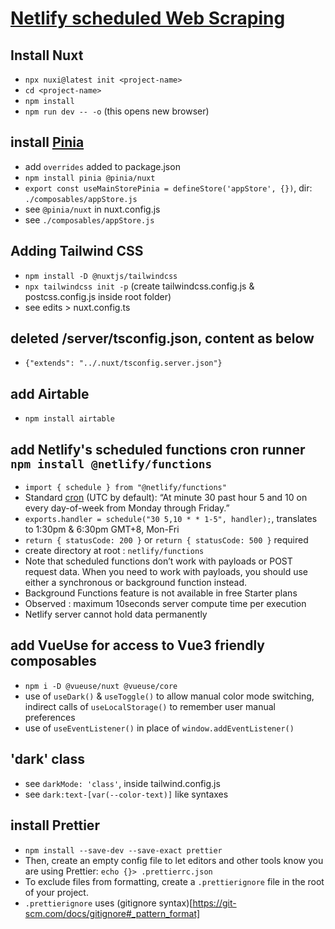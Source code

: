 # [Netlify scheduled Web Scraping](https://exp-scraper-fidly.netlify.app/)

## Install Nuxt
- ```npx nuxi@latest init <project-name>```
- ```cd <project-name>```
- ```npm install```
- ```npm run dev -- -o``` (this opens new browser)

## install [Pinia](https://pinia.vuejs.org/ssr/nuxt.html)
- add ```overrides``` added to package.json
- ```npm install pinia @pinia/nuxt```
- ```export const useMainStorePinia = defineStore('appStore', {})```, dir: ```./composables/appStore.js``` 
- see ```@pinia/nuxt``` in nuxt.config.js
- see ```./composables/appStore.js```

## Adding Tailwind CSS 
- ```npm install -D @nuxtjs/tailwindcss```
- ```npx tailwindcss init -p``` (create tailwindcss.config.js & postcss.config.js inside root folder)
- see edits > nuxt.config.ts

## deleted /server/tsconfig.json, content as below
- ```{"extends": "../.nuxt/tsconfig.server.json"}```

## add Airtable
- ```npm install airtable```

## add Netlify's scheduled functions cron runner ```npm install @netlify/functions``` 
- ```import { schedule } from "@netlify/functions"```
- Standard [cron](https://crontab.guru/) (UTC by default): “At minute 30 past hour 5 and 10 on every day-of-week from Monday through Friday.”
- ```exports.handler = schedule("30 5,10 * * 1-5", handler);```, translates to 1:30pm & 6:30pm GMT+8, Mon-Fri
- ```return { statusCode: 200 }``` or ```return { statusCode: 500 }``` required
- create directory at root : ```netlify/functions```
- Note that scheduled functions don’t work with payloads or POST request data. When you need to work with payloads, you should use either a synchronous or background function instead.
- Background Functions feature is not available in free Starter plans
- Observed : maximum 10seconds server compute time per execution 
- Netlify server cannot hold data permanently

## add VueUse for access to Vue3 friendly composables
- ```npm i -D @vueuse/nuxt @vueuse/core```
- use of ```useDark()``` & ```useToggle()``` to allow manual color mode switching, indirect calls of ```useLocalStorage()``` to remember user manual preferences
- use of ```useEventListener()``` in place of ```window.addEventListener()```

## 'dark' class 
- see ```darkMode: 'class'```, inside tailwind.config.js
- see ```dark:text-[var(--color-text)]``` like syntaxes

## install Prettier
- ```npm install --save-dev --save-exact prettier```
- Then, create an empty config file to let editors and other tools know you are using Prettier: ```echo {}> .prettierrc.json```
- To exclude files from formatting, create a ```.prettierignore``` file in the root of your project. 
- ```.prettierignore``` uses (gitignore syntax)[https://git-scm.com/docs/gitignore#_pattern_format]

